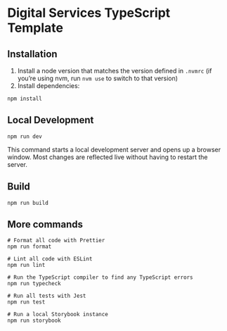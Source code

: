 # Digital Services TypeScript Template

## Installation

1. Install a node version that matches the version defined in `.nvmrc` (if you’re using nvm, run `nvm use` to switch to that version)
2. Install dependencies:

```shell
npm install
```

## Local Development

```shell
npm run dev
```

This command starts a local development server and opens up a browser window. Most changes are reflected live without having to restart the server.

## Build

```shell
npm run build
```

## More commands

```shell
# Format all code with Prettier
npm run format

# Lint all code with ESLint
npm run lint

# Run the TypeScript compiler to find any TypeScript errors
npm run typecheck

# Run all tests with Jest
npm run test

# Run a local Storybook instance
npm run storybook
```
